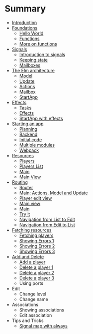 # Summary

* [Introduction](README.md)
* [Foundations](foundations/cover.md)
   * [Hello World](foundations/hello.md)
   * [Functions](foundations/functions.md)
   * [More on functions](foundations/more_on_functions.md)
* [Signals](signals/cover.md)
   * [Introduction to signals](signals/introduction.md)
   * [Keeping state](signals/keeping_state.md)
   * [Mailboxes](signals/mailboxes.md)
* [The Elm architecture](elm_arch/cover.md)
   * [Model](elm_arch/model.md)
   * [Update](elm_arch/update.md)
   * [Actions](elm_arch/actions.md)
   * [Mailbox](elm_arch/mailbox.md)
   * [StartApp](elm_arch/startapp.md)
* [Effects](effects/cover.md)
   * [Tasks](effects/tasks.md)
   * [Effects](effects/effects.md)
   * [StartApp with effects](effects/startapp_with_effects.md)
* [Starting an app](building/cover.md)
   * [Planning](building/planning.md)
   * [Backend](building/backend.md)
   * [Initial code](building/initial_code.md)
   * [Multiple modules](building/multiple_modules.md)
   * [Webpack](building/webpack.md)
* [Resources](resources/cover.md)
   * [Players](resources/players.md)
   * [Players List](resources/players_list.md)
   * [Main](resources/main.md)
   * [Main View](resources/main_view.md)
* [Routing](routing/cover.md)
   * [Router](routing/router.md)
   * [Main: Actions, Model and Update](routing/main_actions.md)
   * [Player edit view](routing/player_edit_view.md)
   * [Main view](routing/main_view.md)
   * [Main](routing/main.md)
   * [Try it](routing/try_it.md)
   * [Navigation from List to Edit](routing/navigation_from_list_to_edit.md)
   * [Navigation from Edit to List](routing/navigation_from_edit_to_list.md)
* [Fetching resources](fetching_resources/cover.md)
   * [Fetching players](fetching_resources/fetching_players.md)
   * [Showing Errors 1](fetching_resources/showing_errors.md)
   * [Showing Errors 2](fetching_resources/showing_errors_2.md)
   * [Showing Errors 3](fetching_resources/showing_errors_3.md)
* [Add and Delete](add_and_delete/cover.md)
   * [Add a player](add_and_delete/add_a_player.md)
   * [Delete a player 1](add_and_delete/delete_a_player.md)
   * [Delete a player 2](add_and_delete/delete_a_player_2.md)
   * [Delete a player 3](add_and_delete/delete_a_player_3.md)
   * Using ports
* Edit
   * Change level
   * Change name
* Associations
   * Showing associations
   * Edit association
* Tips and Tricks
   * [Signal map with always](tips-tricks/signal_map_with_always.md)

